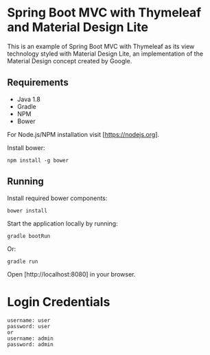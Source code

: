 # Spring Boot MVC with Thymeleaf and Material Design Lite

This is an example of Spring Boot MVC with Thymeleaf as its view technology styled with Material Design Lite, an implementation of the Material Design concept created by Google.
 
## Requirements

- Java 1.8
- Gradle
- NPM
- Bower

For Node.js/NPM installation visit [https://nodejs.org]. 

Install bower:
 
 ```npm install -g bower```
 
## Running
Install required bower components:

```bower install```

Start the application locally by running:
 
```gradle bootRun```

Or:

```gradle run```

Open [http://localhost:8080] in your browser.

# Login Credentials
    username: user
    password: user
    or
    username: admin
    password: admin


